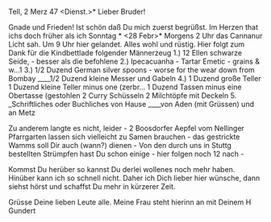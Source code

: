  Tell, 2 Merz 47
 <Dienst.>*
Lieber Bruder!

Gnade und Frieden! Ist schön daß Du mich zuerst begrüßst. Im Herzen that ichs doch früher als ich Sonntag <Remin>* <28 Febr>* Morgens 2 Uhr das Cannanur Licht sah. Um 9 Uhr hier gelandet. Alles wohl und rüstig. Hier folgt zum Dank für die Kindbettlade folgender Männerzeug
1.) 12 Ellen schwarze Seide, - besser als die befohlene
2.) Ipecacuanha - Tartar Emetic - grains & w...1
3.) 1/2 Duzend German silver spoons - worse for the wear down from Bombay ____1/2 Duzend kleine Messer und Gabeln
4.) 1 Duzend große Teller
 1 Duzend kleine Teller minus one (zerbr...
 1 Duzend Tassen minus eine Obertasse (gestohlen
 2 Curry Schüsseln
 2 Milchtöpfe mit Deckeln
5. _Schriftliches oder Buchliches von Hause
____von Aden (mit Grüssen) und an Metz

Zu anderem langte es nicht, leider - 2 Boosdorfer Aepfel vom Nellinger Pfarrgarten lassen sich vielleicht zu Samen brauchen - das gestrickte Wamms soll Dir auch (wann?) dienen - Von den durch uns in Stuttg bestellten Strümpfen hast Du schon einige - hier folgen noch 12 nach -

Kommst Du herüber so kannst Du derlei wollenes noch mehr haben. Hinüber kann ich so schnell nicht. Daher ich Dich lieber hier wünsche, dann siehst hörst und schaffst Du mehr in kürzerer Zeit.

Grüsse Deine lieben Leute alle. Meine Frau steht hierinn an mit  Deinem H Gundert

